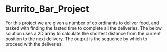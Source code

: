 # Burrito_Bar_Project
For this project we are given a number of co ordinants to deliver food, and tasked with finding the fasted time to complete all the deliveries.
The below solution uses a 2D array to calculate the shortest distance from the current position to the next delivery. 
The output is the sequence by which to proceed with the deliveries.
